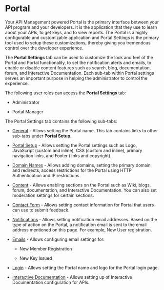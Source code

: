 ﻿---
sidebar_position: 1
---

# Portal

<head>
  <meta name="guidename" content="API Management"/>
  <meta name="context" content="GUID-73031c02-9a14-4578-b914-b6e708c88325"/>
</head>

Your API Management powered Portal is the primary interface between your API program and your developers. It is the application that they use to learn about your APIs, to get keys, and to view reports. The Portal is a highly configurable and customizable application and Portal Settings is the primary tool used to setup these customizations, thereby giving you tremendous control over the developer experience. 

The **Portal Settings** tab can be used to customize the look and feel of the Portal and Portal functionality, to set the notification alerts and emails, to enable or disable content features such as search, blog, documentation, forum, and Interactive Documentation. Each sub-tab within Portal settings serves an important purpose in helping the administrator to control the experience. 

The following user roles can access the **Portal Settings** tab: 

- Administrator 

- Portal Manager 

The Portal Settings tab contains the following sub-tabs: 

- [General](General_portal.md) - Allows setting the Portal name. This tab contains links to other sub-tabs under **Portal Setup**.

- [Portal Setup](Portalsetup/Portal_setup.md) - Allows setting the Portal settings such as Logo, JavaScript (custom and inline), CSS (custom and inline), primary navigation links, and Footer (links and copyright).

- [Domain Names](Domainnames/Domain_names.md) - Allows adding domains, setting the primary domain and redirects, access restrictions for the Portal using HTTP Authentication and IP restrictions. 

- [Content](../Contentoverview/Content.md) - Allows enabling sections on the Portal such as Wiki, blogs, forum, documentation, and Interactive Documentation. You can also set moderation settings for certain sections. 

- [Contact Form](Contact_Form.md) - Allows setting contact information for Portal that users can use to submit feedback. 

- [Notifications](Notifications_portal.md) - Allows setting notification email addresses. Based on the type of action on the Portal, a notification email is sent to the email address mentioned on this page. For example, New User registration. 

- [Emails](Emails/Emails.md) - Allows configuring email settings for: 

  - New Member Registration 

  - New Key Issued 

- [Login](Login.md) - Allows setting the Portal name and logo for the Portal login page. 

- [Interactive Documentation](../../DesignControls/Interactivedocumentation/Interactive_documentation.md) - Allows setting up of Interactive Documentation configuration for APIs. 
